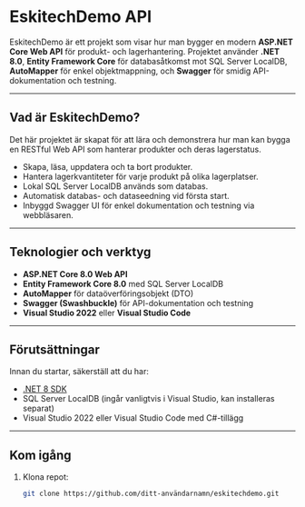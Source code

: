 # EskitechDemo API

EskitechDemo är ett projekt som visar hur man bygger en modern **ASP.NET Core Web API** för produkt- och lagerhantering. Projektet använder **.NET 8.0**, **Entity Framework Core** för databasåtkomst mot SQL Server LocalDB, **AutoMapper** för enkel objektmappning, och **Swagger** för smidig API-dokumentation och testning.

---

## Vad är EskitechDemo?

Det här projektet är skapat för att lära och demonstrera hur man kan bygga en RESTful Web API som hanterar produkter och deras lagerstatus.

- Skapa, läsa, uppdatera och ta bort produkter.
- Hantera lagerkvantiteter för varje produkt på olika lagerplatser.
- Lokal SQL Server LocalDB används som databas.
- Automatisk databas- och dataseedning vid första start.
- Inbyggd Swagger UI för enkel dokumentation och testning via webbläsaren.

---

## Teknologier och verktyg

- **ASP.NET Core 8.0 Web API**
- **Entity Framework Core 8.0** med SQL Server LocalDB
- **AutoMapper** för dataöverföringsobjekt (DTO)
- **Swagger (Swashbuckle)** för API-dokumentation och testning
- **Visual Studio 2022** eller **Visual Studio Code**

---

## Förutsättningar

Innan du startar, säkerställ att du har:

- [.NET 8 SDK](https://dotnet.microsoft.com/download/dotnet/8.0)
- SQL Server LocalDB (ingår vanligtvis i Visual Studio, kan installeras separat)
- Visual Studio 2022 eller Visual Studio Code med C#-tillägg

---

## Kom igång

1. Klona repot:

   ```bash
   git clone https://github.com/ditt-användarnamn/eskitechdemo.git